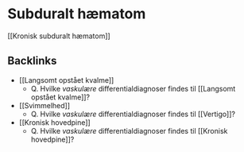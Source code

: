 # Subduralt hæmatom
[[Kronisk subduralt hæmatom]]

## Backlinks
* [[Langsomt opstået kvalme]]
	* Q. Hvilke *vaskulære* differentialdiagnoser findes til [[Langsomt opstået kvalme]]?
* [[Svimmelhed]]
	* Q. Hvilke *vaskulære* differentialdiagnoser findes til [[Vertigo]]?
* [[Kronisk hovedpine]]
	* Q. Hvilke *vaskulære* differentialdiagnoser findes til [[Kronisk hovedpine]]?

<!-- #anki/tag/med/Neurology #anki/deck/Medicine #anki/tag/med/Neurosurgery #anki/tag/med/GP -->

<!-- {BearID:3B721E2E-6DEC-4AE8-9CC7-0E98960F37B2-3083-00000BE78B55B737} -->
